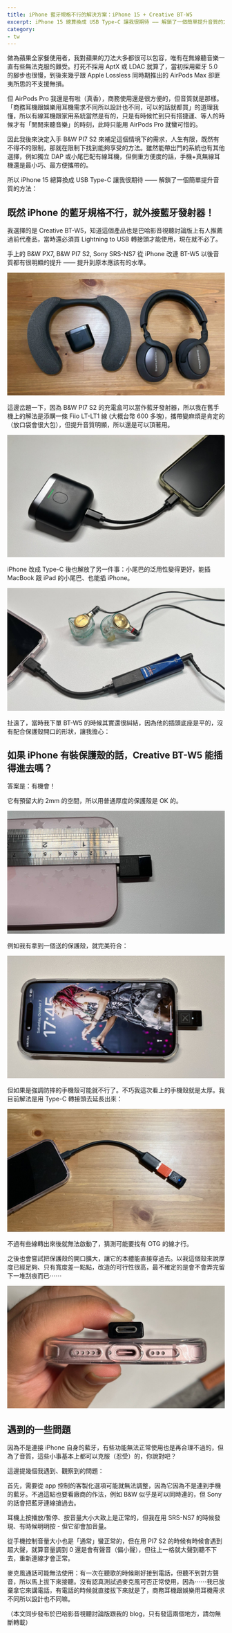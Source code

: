 ```yaml
---
title: iPhone 藍牙規格不行的解決方案：iPhone 15 + Creative BT-W5
excerpt: iPhone 15 總算換成 USB Type-C 讓我很期待 —— 解鎖了一個簡單提升音質的方法：iPhone 的藍牙規格不行，就接藍牙發射器！
category:
- tw
---
```


做為蘋果全家餐使用者，我對蘋果的刀法大多都很可以包容，唯有在無線聽音樂一直有些無法克服的難受。打死不採用 AptX 或 LDAC 就算了，當初採用藍牙 5.0 的腳步也很慢，到後來幾乎跟 Apple Lossless 同時期推出的 AirPods Max 卻匪夷所思的不支援無損。

但 AirPods Pro 我還是有啦（真香），商務使用還是很方便的，但音質就是那樣。「商務耳機跟娛樂用耳機需求不同所以設計也不同，可以的話就都買」的道理我懂，所以有線耳機跟家用系統當然是有的，只是有時候忙到只有搭捷運、等人的時候才有「閒閒來聽音樂」的時刻，此時只能用 AirPods Pro 就蠻可惜的。

因此我後來決定入手 B&W PI7 S2 來補足這個情境下的需求，人生有限，既然有不得不的限制，那就在限制下找到能夠享受的方法。雖然能帶出門的系統也有其他選擇，例如獨立 DAP 或小尾巴配有線耳機，但側重方便度的話，手機+真無線耳機還是最小巧、最方便攜帶的。

所以 iPhone 15 總算換成 USB Type-C 讓我很期待 —— 解鎖了一個簡單提升音質的方法：

## 既然 iPhone 的藍牙規格不行，就外接藍牙發射器！

我選擇的是 Creative BT-W5，知道這個產品也是巴哈影音視聽討論版上有人推薦過前代產品，當時還必須買 Lightning to USB 轉接頭才能使用，現在就不必了。

手上的 B&W PX7, B&W PI7 S2, Sony SRS-NS7 從 iPhone 改連 BT-W5 以後音質都有很明顯的提升 —— 提升到原本應該有的水準。

![cover](/images/posts/2023-10-08-01.jpeg)

這邊岔題一下，因為 B&W PI7 S2 的充電盒可以當作藍牙發射器，所以我在舊手機上的解法是添購一條 Fiio LT-LT1 線 (大概台幣 600 多塊)，攜帶變麻煩是肯定的（放口袋會很大包），但提升音質明顯，所以還是可以頂著用。

![cover](/images/posts/2023-10-08-02.jpeg)

iPhone 改成 Type-C 後也解放了另一件事：小尾巴的泛用性變得更好，能插 MacBook 跟 iPad 的小尾巴、也能插 iPhone。

![cover](/images/posts/2023-10-08-03.jpeg)

扯遠了，當時我下單 BT-W5 的時候其實還很糾結，因為他的插頭底座是平的，沒有配合保護殼開口的形狀，讓我擔心：

## 如果 iPhone 有裝保護殼的話，Creative BT-W5 能插得進去嗎？

答案是：有機會！

它有預留大約 2mm 的空間，所以用普通厚度的保護殼是 OK 的。

![cover](/images/posts/2023-10-08-05.jpeg)

例如我有拿到一個送的保護殼，就完美符合：

![cover](/images/posts/2023-10-08-06.jpeg)

但如果是強調防摔的手機殼可能就不行了。不巧我這次看上的手機殼就是太厚。我目前解法是用 Type-C 轉接頭去延長出來：

![cover](/images/posts/2023-10-08-07.jpeg)

不過有些線轉出來後就無法啟動了，猜測可能要找有 OTG 的線才行。

之後也會嘗試把保護殼的開口擴大，讓它的本體能直接穿過去。以我這個殼來說厚度已經足夠、只有寬度差一點點，改造的可行性很高，最不確定的是會不會弄完留下一堆刮痕而已⋯⋯

![cover](/images/posts/2023-10-08-08.jpeg)

## 遇到的一些問題

因為不是連接 iPhone 自身的藍牙，有些功能無法正常使用也是再合理不過的，但為了音質，這些小事基本上都可以克服（忍受）的，你說對吧？

這邊提幾個我遇到、觀察到的問題：

首先，需要從 app 控制的客製化選項可能就無法調整，因為它因為不是連到手機的藍牙。不過這點也要看廠商的作法，例如 B&W 似乎是可以同時連的，但 Sony 的話會把藍牙連線搶過去。

耳機上按播放/暫停、按音量大小大致上是正常的，但我在用 SRS-NS7 的時候發現、有時候明明按 - 但它卻會加音量。

從手機控制音量大小也是「通常」蠻正常的，但在用 PI7 S2 的時候有時候會遇到超大聲，就算音量調到 0 還是會有聲音（偏小聲），但往上一格就大聲到聽不下去，重新連線才會正常。

麥克風通話可能無法使用：有一次在聽歌的時候剛好接到電話，但聽不到對方聲音，所以馬上拔下來接聽。沒有認真測試過麥克風可否正常使用，因為⋯⋯我已放棄拿它來講電話，有電話的時候就直接拔下來就是了，商務耳機跟娛樂用耳機需求不同所以設計也不同嘛。

（本文同步發布於巴哈影音視聽討論版跟我的 blog，只有發這兩個地方，請勿無斷轉載）
